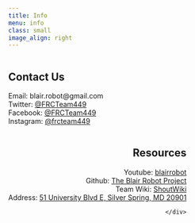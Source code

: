 ```yaml
---
title: Info
menu: info
class: small
image_align: right
---
```


<div class="row">
    <div class="column" align="left" style="display: inline-block;">
        <h2><b>Contact Us</b></h2>
        <p>
            Email: blair.robot@gmail.com<br>
            Twitter: <a href="https://twitter.com/FRCTeam449">@FRCTeam449</a><br>
            Facebook: <a href="https://www.facebook.com/FRCTeam449">@FRCTeam449</a><br>
            Instagram: <a href="https://www.instagram.com/frcteam449">@frcteam449</a><br>
    </div>
    <div class="column" align="right" style="display: inline-block;">
        <h2><b>Resources</b></h2>
        Youtube: <a href="https://www.youtube.com/user/blairrobot">blairrobot</a><br>
        Github: <a href="https://github.com/blair-robot-project">The Blair Robot Project</a><br>
        Team Wiki: <a href="http://team449.shoutwiki.com/wiki/Main_Page">ShoutWiki</a><br>
        Address: <a href="https://www.google.com/maps/place/51+University+Blvd+E,+Silver+Spring,+MD+20901">51 University Blvd E, Silver Spring, MD 20901</a>

    </div>
</div>
